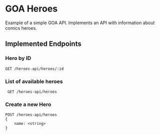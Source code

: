 # GOA Heroes
Example of a simple GOA API. Implements an API with information about comics heroes.


## Implemented Endpoints


### Hero by ID

```
GET /heroes-api/heroes/:id
```

### List of available heroes

```
 GET /heroes-api/heroes
```


###  Create a new Hero

```
POST /heroes-api/heroes 
{
    name: <string>
}
```
